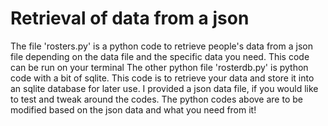# Retrieval of data from a json 
The file 'rosters.py' is a python code to retrieve people's data from a json file depending on the data file and the specific data you need. This code can be run on your terminal
The other python file 'rosterdb.py' is python code with a bit of sqlite. This code is to retrieve your data and store it into an sqlite database for later use.
I provided a json data file, if you would like to test and tweak around the codes.
The python codes above are to be modified based on the json data and what you need from it!
